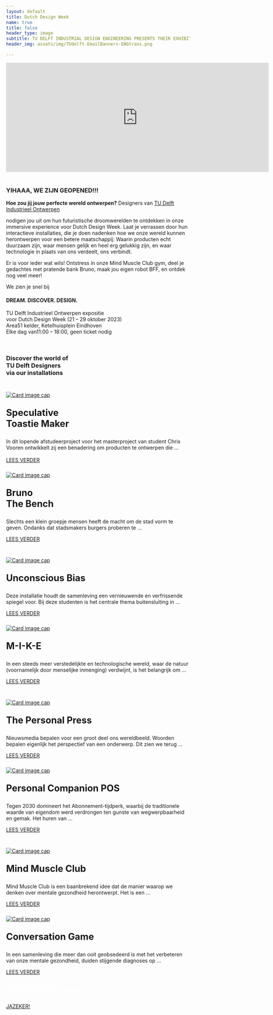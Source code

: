 ```yaml
---
layout: default
title: Dutch Design Week
name: true
title: false
header_type: image
subtitle: TU DELFT INDUSTRIAL DESIGN ENGINEERING PRESENTS THEIR EXHIBITION AT DUTCH DESIGN WEEK  // 21 – 29 OCTOBER 2023 AT AREA51 (BASEMENT)
header_img: assets/img/TUdelft-EmailBanners-ENGtrans.png

---
```



<div class="card shadow videoWrapper">
<iframe width="720" height="299" src="https://www.youtube.com/embed/-Cq_jbJ-F7Q" title="DREAM. DISCOVER. DESIGN. - TU Delft Industrial Design Engineering at Dutch Design Week 2023 (teaser)" frameborder="0" allow="accelerometer; autoplay; clipboard-write; encrypted-media; gyroscope; picture-in-picture; web-share" allowfullscreen></iframe>
</div>  
<br>
<div class="card shadow text-center white-card">
  <div class="card-body">
    <h3 class="card-title NeueMachina-h3">YIHAAA, WE ZIJN GEOPENED!!!
</h3>
    <p class="card-text open-sans">
<b class="NeueMachina">Hoe zou jij jouw perfecte wereld ontwerpen?</b> Designers van <a href="https://www.tudelft.nl/io" target="_blank"><u class="NeueMachina">TU Delft Industrieel Ontwerpen</u></a> 

nodigen jou uit om hun futuristische droomwerelden te ontdekken in onze 
<span class="NeueMachina">immersive experience voor Dutch Design Week</span>. 
Laat je  <span class="NeueMachina">verrassen</span> door hun interactieve installaties, die je doen nadenken hoe we onze wereld kunnen herontwerpen voor een betere maatschappij: 
Waarin producten echt duurzaam zijn, waar mensen gelijk en heel erg gelukkig zijn, en waar technologie in plaats van ons verdeelt, ons verbindt. 
</p>

<p class="card-text open-sans">
Er is voor ieder wat wils! 
Ontstress in onze Mind Muscle Club gym, deel je gedachtes met <span class="NeueMachina">pratende bank Bruno, maak jou eigen robot BFF,</span> en ontdek nog veel meer!

</p>
<p class="card-text NeueMachina">
We zien je snel bij
</p>
<h4 class="card-text NeueMachina-h4">
DREAM. DISCOVER. DESIGN. 
</h4>
<p class="card-text open-sans">
TU Delft Industrieel Ontwerpen expositie<br>
voor Dutch Design Week (21 – 29 oktober 2023)<br>
Area51 kelder, Ketelhuisplein Eindhoven<br>
Elke dag van11:00 – 18:00, geen ticket nodig

</p>
  </div>
</div>
<br>

<div class="card shadow white-default-card" style="margin-bottom:1rem;">
  <div class="card-body">
<h3 class="card-title NeueMachina-h3 text-center">Discover the world of<br> TU Delft Designers<br> via our installations</h3>
<br>
<div class="card-deck">
<div class="card toast-card" style="margin-bottom:1rem;">
    <a href="/nl/toasty-maker"><img class="card-img-top" src="/assets/img/01SpeculativeToastieMaker/SpeculativeToastieMaker002.jpeg" alt="Card image cap" style="margin-top: 0.5rem;"></a>
      <div class="card-body text-center">
        <p class="card-title NeueMachina" style="font-size:25px"><b>Speculative <br>Toastie Maker</b></p>
        <p class="card-text" style="margin-left:0rem;margin-bottom:0rem;"> In dit lopende afstudeerproject voor het masterproject van student Chris Vooren ontwikkelt zij een benadering om producten te ontwerpen die …</p>
        <br>
          <!-- <a href="/nl/toasty-maker" class="btn btn-primary NeueMachina">LEES VERDER</a> -->
      </div>
      <div class="card-footer text-center">
        <a href="/nl/toasty-maker" class="btn btn-primary NeueMachina">LEES VERDER</a>
      </div>
  </div>
    <div class="card bruno-card" style="margin-bottom:1rem;">
    <a href="/nl/bruno-the-bench"><img class="card-img-top" src="/assets/img/02BrunoTheBench/BrunoTheBench001.jpg" alt="Card image cap" style="margin-top: 0.5rem;"></a>
      <div class="card-body text-center">
        <p class="card-title NeueMachina" style="font-size:25px"><b>Bruno<br> The Bench</b></p>
        <p class="card-text"> Slechts een klein groepje mensen heeft de macht om de stad vorm te geven. Ondanks dat stadsmakers burgers proberen te …</p>
        <!-- <a href="/nl/bruno-the-bench" class="btn btn-primary NeueMachina">LEES VERDER</a> -->
      </div>
      <div class="card-footer text-center">
        <a href="/nl/bruno-the-bench" class="btn btn-primary NeueMachina">LEES VERDER</a>
      </div>
    </div>
  </div>


<br>

<div class="card-deck">
<div class="card bias-card" style="margin-bottom:1rem;">
    <a href="/nl/unconscious-bias"><img class="card-img-top" src="/assets/img/03UnconsciousBias/UnconsciousBias001.jpg" alt="Card image cap" style="margin-top: 0.5rem;"></a>
      <div class="card-body text-center">
        <p class="card-title NeueMachina" style="font-size:25px"><b>Unconscious Bias</b></p>
        <p class="card-text"> Deze installatie houdt de samenleving een vernieuwende en verfrissende spiegel voor. Bij deze studenten is het centrale thema buitensluiting in …</p>
        <!-- <a href="/nl/unconscious-bias" class="btn btn-primary NeueMachina">LEES VERDER</a> -->
      </div>
      <div class="card-footer text-center">
          <a href="/nl/unconscious-bias" class="btn btn-primary NeueMachina">LEES VERDER</a>
        </div>
    </div> 
    <div class="card mike-card" style="margin-bottom:1rem;">
    <a href="/nl/m-i-k-e"><img class="card-img-top" src="/assets/img/04MIKE/MIKE001.JPG" alt="Card image cap" style="margin-top: 0.5rem;"></a>
      <div class="card-body text-center">
        <p class="card-title NeueMachina" style="font-size:25px"><b>M-I-K-E</b></p>
        <p class="card-text"> In een steeds meer verstedelijkte en technologische wereld, waar de natuur (voornamelijk door menselijke inmenging) verdwijnt, is het belangrijk om …</p>
        <!-- <a href="/nl/m-i-k-e" class="btn btn-primary NeueMachina">LEES VERDER</a> -->
      </div>
      <div class="card-footer text-center">
        <a href="/nl/m-i-k-e" class="btn btn-primary NeueMachina">LEES VERDER</a>
      </div>
    </div>

  </div>
<br>

<div class="card-deck">
    <div class="card press-card" style="margin-bottom:1rem;">
    <a href="/nl/the-personal-press"><img class="card-img-top" src="/assets/img/05ThePersonalPress/ThePersonalPress001.jpg" alt="Card image cap" style="margin-top: 0.5rem;"></a>
      <div class="card-body text-center">
        <p class="card-title NeueMachina" style="font-size:25px"><b>The Personal Press</b></p>
        <p class="card-text"> Nieuwsmedia bepalen voor een groot deel ons wereldbeeld. Woorden bepalen eigenlijk het perspectief van een onderwerp. Dit zien we terug …</p>
        <!-- <a href="/nl/the-personal-press" class="btn btn-primary NeueMachina">LEES VERDER</a> -->
      </div>
      <div class="card-footer text-center">
        <a href="/nl/the-personal-press" class="btn btn-primary NeueMachina">LEES VERDER</a>
      </div>
    </div>
    <div class="card pos-card" style="margin-bottom:1rem;">
    <a href="/nl/personal-companion-pos"><img class="card-img-top" src="/assets/img/06PersonalCompanionPOS/PersonalCompanionPOS001.jpg" alt="Card image cap" style="margin-top: 0.5rem;"></a>
      <div class="card-body text-center">
        <p class="card-title NeueMachina" style="font-size:25px"><b>Personal Companion POS</b></p>
        <p class="card-text"> Tegen 2030 domineert het Abonnement-tijdperk, waarbij de traditionele waarde van eigendom werd verdrongen ten gunste van wegwerpbaarheid en gemak. Het huren van …</p>
        <!-- <a href="/nl/personal-companion-pos" class="btn btn-primary NeueMachina">LEES VERDER</a> -->
      </div>
      <div class="card-footer text-center">
        <a href="/nl/personal-companion-pos" class="btn btn-primary NeueMachina">LEES VERDER</a>
      </div>
    </div>
  </div>

<br>
<div class="card-deck">
<div class="card muscle-card" style="margin-bottom:1rem;">
    <a href="/nl/mind-muscle-club"><img class="card-img-top" src="/assets/img/07MIndMuscleClub/MIndMuscleClub001.jpg" alt="Card image cap" style="margin-top: 0.5rem;"></a>
      <div class="card-body text-center">
        <p class="card-title NeueMachina" style="font-size:25px"><b>Mind Muscle Club</b></p>
        <p class="card-text"> Mind Muscle Club is een baanbrekend idee dat de manier waarop we denken over mentale gezondheid herontwerpt. Het is een …</p>
        <!-- <a href="/nl/mind-muscle-club" class="btn btn-primary NeueMachina">LEES VERDER</a> -->
      </div>
      <div class="card-footer text-center">
        <a href="/nl/mind-muscle-club" class="btn btn-primary NeueMachina">LEES VERDER</a>
      </div>
    </div>
    <div class="card conv-card" style="margin-bottom:1rem;">
    <a href="/nl/conversation-game"><img class="card-img-top" src="/assets/img/08ConversationGame/ConversationGame001-mini.jpg" alt="Card image cap" style="margin-top: 0.5rem;"></a>
      <div class="card-body text-center">
        <p class="card-title NeueMachina" style="font-size:25px"><b>Conversation Game</b></p>
        <p class="card-text"> In een samenleving die meer dan ooit geobsedeerd is met het verbeteren van onze mentale gezondheid, duiden stijgende diagnoses op …</p>
        <!-- <a href="/nl/conversation-game" class="btn btn-primary NeueMachina">LEES VERDER</a> -->
      </div>
      <div class="card-footer text-center">
        <a href="/nl/conversation-game" class="btn btn-primary NeueMachina">LEES VERDER</a>
      </div>
  </div>
</div>
    </div>
  </div>


<div class="card text-center  blue-card shadow">
  <div class="card-body">
    <h5 class="card-title NeueMachina-h4" style="color:white;">MEER WETEN OVER <br>TU DELFT EN HIER STUDEREN?</h5>
    <a href="https://www.tudelft.nl/onderwijs/praktische-zaken/voorzieningen" class="btn btn-primary NeueMachina">JAZEKER!</a>
  </div>
</div>